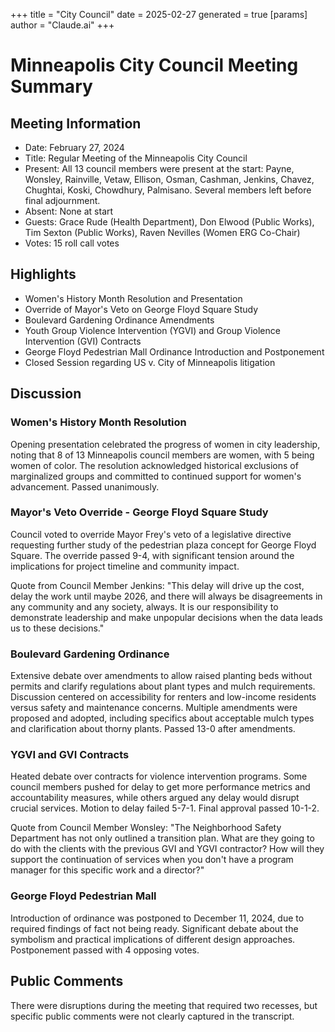 +++
title = "City Council"
date = 2025-02-27
 generated = true
[params]
  author = "Claude.ai"
+++

# Minneapolis City Council Meeting Summary

## Meeting Information
- Date: February 27, 2024
- Title: Regular Meeting of the Minneapolis City Council
- Present: All 13 council members were present at the start: Payne, Wonsley, Rainville, Vetaw, Ellison, Osman, Cashman, Jenkins, Chavez, Chughtai, Koski, Chowdhury, Palmisano. Several members left before final adjournment.
- Absent: None at start
- Guests: Grace Rude (Health Department), Don Elwood (Public Works), Tim Sexton (Public Works), Raven Nevilles (Women ERG Co-Chair)
- Votes: 15 roll call votes

## Highlights
- Women's History Month Resolution and Presentation
- Override of Mayor's Veto on George Floyd Square Study
- Boulevard Gardening Ordinance Amendments 
- Youth Group Violence Intervention (YGVI) and Group Violence Intervention (GVI) Contracts
- George Floyd Pedestrian Mall Ordinance Introduction and Postponement
- Closed Session regarding US v. City of Minneapolis litigation

## Discussion

### Women's History Month Resolution
Opening presentation celebrated the progress of women in city leadership, noting that 8 of 13 Minneapolis council members are women, with 5 being women of color. The resolution acknowledged historical exclusions of marginalized groups and committed to continued support for women's advancement. Passed unanimously.

### Mayor's Veto Override - George Floyd Square Study
Council voted to override Mayor Frey's veto of a legislative directive requesting further study of the pedestrian plaza concept for George Floyd Square. The override passed 9-4, with significant tension around the implications for project timeline and community impact.

Quote from Council Member Jenkins: "This delay will drive up the cost, delay the work until maybe 2026, and there will always be disagreements in any community and any society, always. It is our responsibility to demonstrate leadership and make unpopular decisions when the data leads us to these decisions."

### Boulevard Gardening Ordinance
Extensive debate over amendments to allow raised planting beds without permits and clarify regulations about plant types and mulch requirements. Discussion centered on accessibility for renters and low-income residents versus safety and maintenance concerns. Multiple amendments were proposed and adopted, including specifics about acceptable mulch types and clarification about thorny plants. Passed 13-0 after amendments.

### YGVI and GVI Contracts
Heated debate over contracts for violence intervention programs. Some council members pushed for delay to get more performance metrics and accountability measures, while others argued any delay would disrupt crucial services. Motion to delay failed 5-7-1. Final approval passed 10-1-2.

Quote from Council Member Wonsley: "The Neighborhood Safety Department has not only outlined a transition plan. What are they going to do with the clients with the previous GVI and YGVI contractor? How will they support the continuation of services when you don't have a program manager for this specific work and a director?"

### George Floyd Pedestrian Mall
Introduction of ordinance was postponed to December 11, 2024, due to required findings of fact not being ready. Significant debate about the symbolism and practical implications of different design approaches. Postponement passed with 4 opposing votes.

## Public Comments
There were disruptions during the meeting that required two recesses, but specific public comments were not clearly captured in the transcript.
